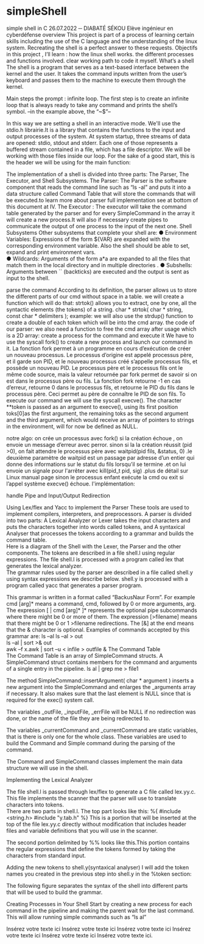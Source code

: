 # simpleShell

 
simple shell in C
26.07.2022
─
DIABATÉ SÉKOU
Elève ingénieur en cyberdéfense
overview
This project is part of a process of learning certain skills including the use of the C language and the understanding of the linux system.
Recreating the shell is a perfect answer to these requests.
Objectifs
in this project , I’ll learn :
how the linux shell works.
the different processes and functions involved.
clear working path to code it myself.
What’s a shell
The shell is a program that serves as a text-based interface between the kernel and the user. It takes the command inputs written from the user’s keyboard and passes them to the machine to execute them through the kernel.

Main steps
the prompt : infinite loop. 
The first step is to create an infinite loop that is always ready to take any command and prints the shell’s symbol.  –in the example above, the “~$”–

In this way we are setting a shell in an interactive mode.
We'll use the stdio.h librairie.It is a library that contains the functions to the input and output processes of the system.
At system startup, three streams of data are opened: stdio, stdout and stderr.
Each one of those represents a buffered stream contained in a file, which has a file descriptor. We will be working with those files inside our loop.
For the sake of a good start, this is the header we will be using for the main function:


The implementation of  a shell is divided into three parts: The Parser, The Executor, and Shell  Subsystems. 
The Parser:
 The Parser is the software component that reads the command line such as “ls ­-al” and puts it  into a data structure called Command Table that will store the commands that will be  executed.to learn more about parser full  implementation see at bottom of this document at  IV.
The Executor :
The executor will take the command table generated by the parser and for every  SimpleCommand in the array it will create a new process.It will also if necessary create pipes  to communicate the output of one process to the input of the next one.
Shell Subsystems 
Other subsystems that complete your shell are:
  ● Environment Variables: Expressions of the form ${VAR} are expanded with the  corresponding environment variable. Also the shell should be able to set, expand and  print environment vars.  
● Wildcards: Arguments of the form a*a are expanded to all the files that match them in  the local directory and in multiple directories . 
 ● Subshells: Arguments between `` (backticks) are executed and the output is sent as  input to the shell. 

parse the command
According to its definition, the parser allows us to store the different parts of our cmd without space in a table. we will create a function which will do that:
strtok() allows you to extract, one by one, all the syntactic elements (the tokens) of a string.
    char * strtok( char * string, const char * delimiters );
example:
we will also use the strdup() function to create a double of each token which will be into the cmd array.
the code of our parser:
we also need a function to free the cmd array after usage which is a 2D array:
create a process for the command and execute it
We have to use the syscall fork() to create a new process and launch our command in it.
La fonction fork permet à un programme en cours d’exécution de créer un nouveau processus. Le processus d’origine est appelé processus père, et il garde son PID, et le nouveau processus créé s’appelle processus fils, et possède un nouveau PID. Le processus père et le processus fils ont le même code source, mais la valeur retournée par fork permet de savoir si on est dans le processus père ou fils.
 La fonction fork retourne -1 en cas d’erreur, retourne 0 dans le processus fils, et retourne le PID du fils dans le processus père. Ceci permet au père de connaître le PID de son fils. 
To execute our command we will use the syscall execve().
The character **token is passed as an argument to execve(), using its first position toks[0]as the first argument, the remaining toks as the second argument and the third argument, which would receive an array of pointers to strings in the environment, will for now be defined as NULL.

notre algo:
on crée un processus avec fork() 
si la création échoue , on envoie un message d’erreur avec perror.
sinon si la la création réussit (pid >0), on fait attendre le processus père avec waitpid(pid fils, &status, 0) .le  deuxième paramètre de waitpid est un passage par adresse d’un entier qui donne des informations sur le statut du fils lorsqu’il se termine .et on lui envoie un signale pour l'arrêter avec kill(pid_t pid, sig) .plus de détail sur Linux manual page
sinon le processus enfant exécute la cmd ou exit si l’appel système execve() échoue.
l'implémentation:





handle Pipe and Input/Output Redirection 
























Using Lex/flex and Yacc to implement the Parser
These tools are used to  implement compilers, interpreters, and preprocessors.
A parser is divided into two parts: 
 A Lexical Analyzer or Lexer takes the input characters and  puts the characters together into words called tokens, and 
A syntaxical Analyser that processes the  tokens according to a grammar and builds the command table.  
Here is a diagram of the Shell with the Lexer, the Parser and the other components. 
The tokens are described in a file shell.l using regular expressions. The file shell.l is  processed with a program called lex that generates the lexical analyzer.  
The grammar rules used by  the parser are described in a file called shell.y using syntax  expressions we describe below. shell.y is processed with a program called yacc that  generates a parser program. 

This grammar is written in a format called “Backus­Naur Form”. For example cmd  [arg]* means a command, cmd, followed by 0 or more arguments, arg. The expression [ | cmd  [arg]* ]* represents the optional pipe subcommands where there might be 0 or more of them.  The expression [>filename] means that there might be 0 or 1  >filename redirections. The  [&] at the end means that the & character is optional. 
Examples of commands accepted by this grammar are: 
 ls –al 
 ls –al > out  
ls –al | sort >& out  
awk –f x.awk | sort –u < infile > outfile &
The Command Table  
The Command Table is an array of  SimpleCommand structs. A SimpleCommand struct  contains members for the command and arguments of a single entry in the pipeline.
                                                    ls ­al | grep me > file1  



The method SimpleCommand::insertArgument( char * argument ) inserts a new argument  into the SimpleCommand and enlarges the _arguments array if necessary. It also makes sure  that the last element is NULL since that is required for the exec() system call. 

The variables _outFile, _inputFile, _errFile will be NULL if no redirection was  done, or the name of the file they are being redirected to. 

The variables  _currentCommand and _currentCommand are static variables, that is  there is only one for the whole class. These variables are used to build the Command and  Simple command during the parsing of the command.

The Command and SimpleCommand classes implement the main data structure we will use  in the shell.

Implementing the Lexical Analyzer

The file shell.l is passed through lex/flex to generate a C file called lex.yy.c. This file  implements the scanner that the parser will use to translate characters into tokens.  
There are two parts in shell.l. The top part looks like this:
                           %{   #include  <string.h>
                                    #include "y.tab.h" 
                              %} 
This is a portion that will be inserted at the top of the file lex.yy.c directly without  modification that includes header files and variable definitions that you will use in the scanner.

The second portion delimited by %% looks like this.This portion contains the regular expressions that define the tokens formed by taking the  characters from standard input.


Adding the new tokens to shell.y(syntaxical analyser)
I will add the token names you created in the previous step into shell.y in the %token  section:

The following  figure separates the syntax of the shell into different parts that will be used to build the  grammar.


Creating Processes in Your Shell 
Start by creating a new process for each command in the pipeline and making the parent wait  for the last command. This will allow running simple commands such as “ls ­al”






Insérez votre texte ici Insérez votre texte ici Insérez votre texte ici Insérez votre texte ici Insérez votre texte ici Insérez votre texte ici.
